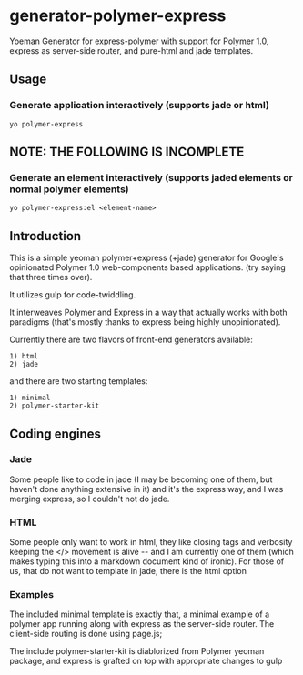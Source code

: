 # generator-polymer-express

Yoeman Generator for express-polymer with support for Polymer 1.0, express as server-side
router, and pure-html and jade templates.


## Usage

### Generate application interactively (supports jade or html)

	yo polymer-express

## NOTE: THE FOLLOWING IS INCOMPLETE 
### Generate an element interactively (supports jaded elements or normal polymer elements)

	yo polymer-express:el <element-name>


## Introduction


This is a simple yeoman polymer+express (+jade) generator for Google's opinionated Polymer 1.0
web-components based applications. (try saying that three times over).

It utilizes gulp for code-twiddling.

It interweaves Polymer and Express in a way that actually works with both paradigms (that's 
mostly thanks to express being highly unopinionated).

Currently there are two flavors of front-end generators available:

	1) html
	2) jade

and there are two starting templates:

	1) minimal
	2) polymer-starter-kit

## Coding engines


### Jade
Some people like to code in jade (I may be becoming one of them, but haven't done anything
extensive in it) and it's the express way, and I was merging express, so I couldn't not do 
jade.

### HTML
Some people only want to work in html, they like closing tags and verbosity
keeping the </> movement is alive -- and I am currently one of them (which makes typing this
into a markdown document kind of ironic).  For those of us, that do not want to template in 
jade, there is the html option


### Examples

The included minimal template is exactly that, a minimal example of a polymer app running
along with express as the server-side router.  The client-side routing is done using page.js;


The include polymer-starter-kit is diablorized from Polymer yeoman package, and express is
grafted on top with appropriate changes to gulp


